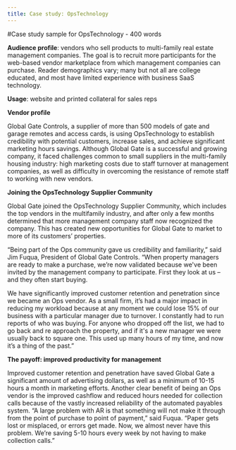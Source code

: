 ```yaml
---
title: Case study: OpsTechnology
---
```

#Case study sample for OpsTechnology - 400 words

**Audience profile**: vendors who sell products to multi-family real estate management companies.  The goal is to recruit more participants for the web-based vendor marketplace from which management companies can purchase.  Reader demographics vary; many but not all are college educated, and most have limited experience with business SaaS technology.

**Usage**:  website and printed collateral for sales reps


**Vendor profile**

Global Gate Controls, a supplier of more than 500 models of gate and garage remotes and access cards, is using OpsTechnology to establish credibility with potential customers, increase sales, and achieve significant marketing hours savings. Although Global Gate is a successful and growing company, it faced challenges common to small suppliers in the multi-family housing industry: high marketing costs due to staff turnover at management companies, as well as difficulty in overcoming the resistance of remote staff to working with new vendors.

**Joining the OpsTechnology Supplier Community**

Global Gate joined the OpsTechnology Supplier Community, which includes the top vendors in the multifamily industry, and after only a few months determined that more management company staff now recognized the company. This has created new opportunities for Global Gate to market to more of its customers’ properties.

“Being part of the Ops community gave us credibility and familiarity,” said Jim Fuqua, President of Global Gate Controls.  “When property managers are ready to make a purchase, we’re now validated because we've been invited by the management company to participate. First they look at us – and they often start buying.

We have significantly improved customer retention and penetration since we became an Ops vendor.  As a small firm, it’s had a major impact in reducing my workload because at any moment we could lose 15% of our business with a particular manager due to turnover. I constantly had to run reports of who was buying. For anyone who dropped off the list, we had to go back and re approach the property, and if it's a new manager we were usually back to square one. This used up many hours of my time, and now it’s a thing of the past.”

**The payoff: improved productivity for management**

Improved customer retention and penetration have saved Global Gate a significant amount of advertising dollars, as well as a minimum of 10-15 hours a month in marketing efforts.
Another clear benefit of being an Ops vendor is the improved cashflow and reduced hours needed for collection calls because of the vastly increased reliability of the automated payables system.  “A large problem with AR is that something will not make it through from the point of purchase to point of payment,” said Fuqua. “Paper gets lost or misplaced, or errors get made. Now, we almost never have this problem. We’re saving 5-10 hours every week by not having to make collection calls.”
